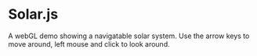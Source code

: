 # Solar.js

A webGL demo showing a navigatable solar system. Use the arrow keys to move around, left mouse and click to look around.